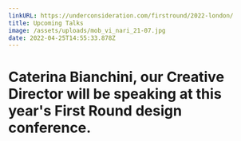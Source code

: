 ```yaml
---
linkURL: https://underconsideration.com/firstround/2022-london/
title: Upcoming Talks
image: /assets/uploads/mob_vi_nari_21-07.jpg
date: 2022-04-25T14:55:33.878Z
---
```

# Caterina Bianchini, our Creative Director will be speaking at this year's First Round design conference.